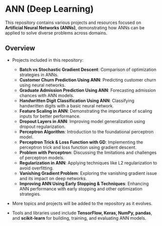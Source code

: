 # ANN (Deep Learning) 

This repository contains various projects and resources focused on **Artificial Neural Networks (ANNs)**, demonstrating how ANNs can be applied to solve diverse problems across domains.

## Overview
- Projects included in this repository:
  - **Batch vs Stochastic Gradient Descent**: Comparison of optimization strategies in ANNs.
  - **Customer Churn Prediction Using ANN**: Predicting customer churn using neural networks.
  - **Graduate Admission Prediction Using ANN**: Forecasting admission chances with ANN models.
  - **Handwritten Digit Classification Using ANN**: Classifying handwritten digits with a basic neural network.
  - **Feature Scaling in ANN**: Demonstrating the importance of scaling inputs for better performance.
  - **Dropout Layers in ANN**: Improving model generalization using dropout regularization.
  - **Perceptron Algorithm**: Introduction to the foundational perceptron model.
  - **Perceptron Trick & Loss Function with GD**: Implementing the perceptron trick and loss function using gradient descent.
  - **Problem with Perceptron**: Discussing the limitations and challenges of perceptron models.
  - **Regularization in ANN**: Applying techniques like L2 regularization to avoid overfitting.
  - **Vanishing Gradient Problem**: Exploring the vanishing gradient issue and its impact on deep networks.
  - **Improving ANN Using Early Stopping & Techniques**: Enhancing ANN performance with early stopping and other optimization strategies.

- More topics and projects will be added to the repository as it evolves.

- Tools and libraries used include **TensorFlow, Keras, NumPy, pandas**, and **scikit-learn** for building, training, and evaluating ANN models.

